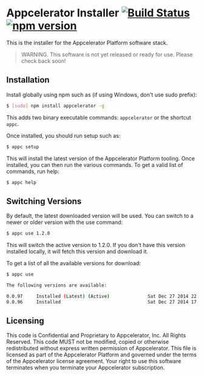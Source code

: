 # Appcelerator Installer [![Build Status](https://travis-ci.org/appcelerator/appc-install.svg?branch=master)](https://travis-ci.org/appcelerator/appc-install) [![npm version](https://badge.fury.io/js/appcelerator.svg)](http://badge.fury.io/js/appcelerator)

This is the installer for the Appcelerator Platform software stack.

> WARNING. This software is not yet released or ready for use. Please check back soon!

## Installation

Install globally using npm such as (if using Windows, don't use sudo prefix):

```bash
$ [sudo] npm install appcelerator -g
```

This adds two binary executable commands: `appcelerator` or the shortcut `appc`.

Once installed, you should run setup such as:

```bash
$ appc setup
```

This will install the latest version of the Appcelerator Platform tooling.  Once installed, you can then run the various commands.  To get a valid list of commands, run help:

```bash
$ appc help
```

## Switching Versions

By default, the latest downloaded version will be used.  You can switch to a newer or older version with the use command:

```bash
$ appc use 1.2.0
```

This will switch the active version to 1.2.0.  If you don't have this version installed locally, it will fetch this version and download it.

To get a list of all the available versions for download:

```bash
$ appc use

The following versions are available:

0.0.97     Installed (Latest) (Active)              Sat Dec 27 2014 22:37:03 GMT-0800 (PST)
0.0.96     Installed                                Sat Dec 27 2014 17:32:16 GMT-0800 (PST)
```

## Licensing

This code is Confidential and Proprietary to Appcelerator, Inc. All Rights Reserved. This code MUST not be modified, copied or otherwise redistributed without express written permission of Appcelerator. This file is licensed as part of the Appcelerator Platform and governed under the terms of the Appcelerator license agreement.  Your right to use this software terminates when you terminate your Appcelerator subscription.